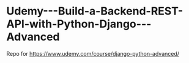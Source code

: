 # Udemy---Build-a-Backend-REST-API-with-Python-Django---Advanced
Repo for https://www.udemy.com/course/django-python-advanced/
